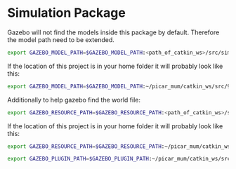 # Simulation Package
Gazebo will not find the models inside this package by default.
Therefore the model path need to be extended.
```bash
export GAZEBO_MODEL_PATH=$GAZEBO_MODEL_PATH:<path_of_catkin_ws>/src/simulation/models
```

If the location of this project is in your home folder it will probably look like this:

```bash
export GAZEBO_MODEL_PATH=$GAZEBO_MODEL_PATH:~/picar_mum/catkin_ws/src/90_simulation/simulation/models
```
Additionally to help gazebo find the world file:
```bash
export GAZEBO_RESOURCE_PATH=$GAZEBO_RESOURCE_PATH:<path_of_catkin_ws>/src/90_simulation/simulation/worlds
```
If the location of this project is in your home folder it will probably look like this:
```bash
export GAZEBO_RESOURCE_PATH=$GAZEBO_RESOURCE_PATH:~/picar_mum/catkin_ws/src/90_simulation/simulation/worlds

```

```bash
export GAZEBO_PLUGIN_PATH=$GAZEBO_PLUGIN_PATH:~/picar_mum/catkin_ws/src/90_simulation/plugins/build
```
